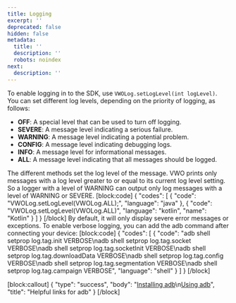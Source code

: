 ```yaml
---
title: Logging
excerpt: ''
deprecated: false
hidden: false
metadata:
  title: ''
  description: ''
  robots: noindex
next:
  description: ''
---
```

To enable logging in to the SDK, use ```VWOLog.setLogLevel(int logLevel)```.
You can set different log levels, depending on the priority of logging, as follows:

* **OFF**: A special level that can be used to turn off logging.
* **SEVERE**: A message level indicating a serious failure.
* **WARNING**: A message level indicating a potential problem.
* **CONFIG**: A message level indicating debugging logs.
* **INFO**: A message level for informational messages.
* **ALL**: A message level indicating that all messages should be logged.

The different methods set the log level of the message. VWO prints only messages with a log level greater to or equal to its current log level setting. So a logger with a level of WARNING can output only log messages with a level of WARNING or SEVERE.
[block:code]
{
  "codes": [
    {
      "code": "VWOLog.setLogLevel(VWOLog.ALL);",
      "language": "java"
    },
    {
      "code": "VWOLog.setLogLevel(VWOLog.ALL)",
      "language": "kotlin",
      "name": "Kotlin"
    }
  ]
}
[/block]
By default, it will only display severe error messages or exceptions. To enable verbose logging, you can add the adb command after connecting your device:
[block:code]
{
  "codes": [
    {
      "code": "adb shell setprop log.tag.init VERBOSE\nadb shell setprop log.tag.socket VERBOSE\nadb shell setprop log.tag.socketInit VERBOSE\nadb shell setprop log.tag.downloadData VERBOSE\nadb shell setprop log.tag.config VERBOSE\nadb shell setprop log.tag.segmentation VERBOSE\nadb shell setprop log.tag.campaign VERBOSE",
      "language": "shell"
    }
  ]
}
[/block]

[block:callout]
{
  "type": "success",
  "body": "[Installing adb](https://developer.android.com/studio/releases/platform-tools.html)\n[Using adb](https://developer.android.com/studio/command-line/adb.html#howadbworks)",
  "title": "Helpful links for adb"
}
[/block]